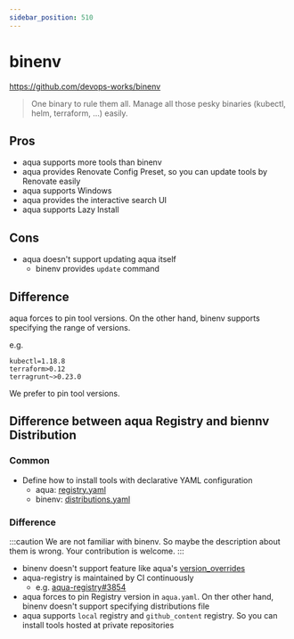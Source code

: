 ```yaml
---
sidebar_position: 510
---
```


# binenv

https://github.com/devops-works/binenv

> One binary to rule them all. Manage all those pesky binaries (kubectl, helm, terraform, ...) easily.

## Pros

* aqua supports more tools than binenv
* aqua provides Renovate Config Preset, so you can update tools by Renovate easily
* aqua supports Windows
* aqua provides the interactive search UI
* aqua supports Lazy Install

## Cons

* aqua doesn't support updating aqua itself
  * binenv provides `update` command

## Difference

aqua forces to pin tool versions.
On the other hand, binenv supports specifying the range of versions.

e.g.

```
kubectl=1.18.8
terraform>0.12
terragrunt~>0.23.0
```

We prefer to pin tool versions.

## Difference between aqua Registry and biennv Distribution

### Common

* Define how to install tools with declarative YAML configuration
  * aqua: [registry.yaml](https://github.com/aquaproj/aqua-registry/blob/main/registry.yaml)
  * binenv: [distributions.yaml](https://github.com/devops-works/binenv/blob/develop/distributions/distributions.yaml)

### Difference

:::caution
We are not familiar with binenv.
So maybe the description about them is wrong.
Your contribution is welcome.
:::

* binenv doesn't support feature like aqua's [version_overrides](/docs/reference/registry-config/version-overrides)
* aqua-registry is maintained by CI continuously
  * e.g. [aqua-registry#3854](https://github.com/aquaproj/aqua-registry/pull/3854#issuecomment-1150481845)
* aqua forces to pin Registry version in `aqua.yaml`. On ther other hand, binenv doesn't support specifying distributions file
* aqua supports `local` registry and `github_content` registry. So you can install tools hosted at private repositories
